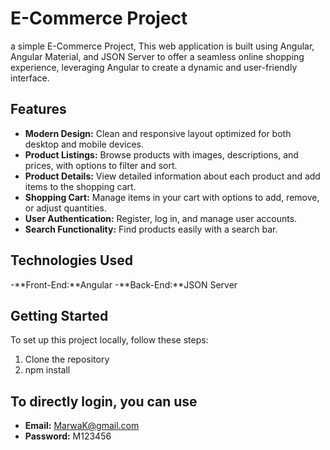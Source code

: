 # E-Commerce Project

a simple E-Commerce Project, This web application is built using Angular, Angular Material, and JSON Server to offer a seamless online shopping experience, leveraging Angular to create a dynamic and user-friendly interface.

## Features

- **Modern Design:** Clean and responsive layout optimized for both desktop and mobile devices.
- **Product Listings:** Browse products with images, descriptions, and prices, with options to filter and sort.
- **Product Details:** View detailed information about each product and add items to the shopping cart.
- **Shopping Cart:** Manage items in your cart with options to add, remove, or adjust quantities.
- **User Authentication:** Register, log in, and manage user accounts.
- **Search Functionality:** Find products easily with a search bar.

## Technologies Used

-**Front-End:**Angular
-**Back-End:**JSON Server


## Getting Started

To set up this project locally, follow these steps:

1. Clone the repository
2. npm install

## To directly login, you can use

- **Email:** MarwaK@gmail.com
- **Password:** M123456

